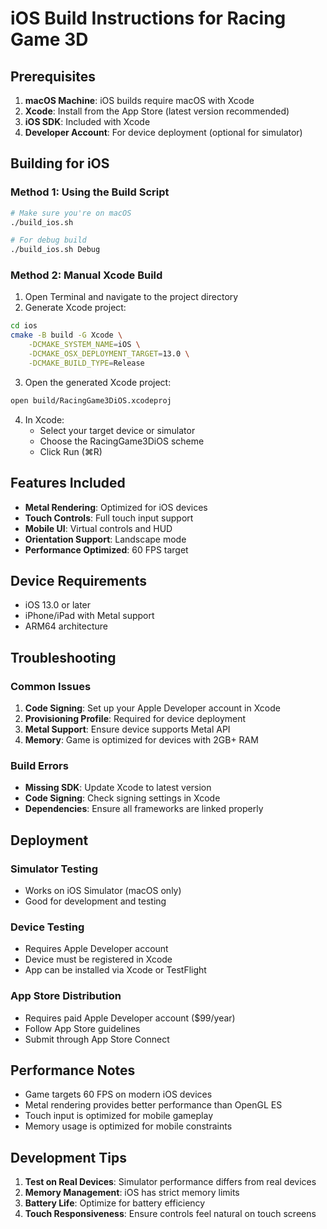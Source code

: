 # iOS Build Instructions for Racing Game 3D

## Prerequisites

1. **macOS Machine**: iOS builds require macOS with Xcode
2. **Xcode**: Install from the App Store (latest version recommended)
3. **iOS SDK**: Included with Xcode
4. **Developer Account**: For device deployment (optional for simulator)

## Building for iOS

### Method 1: Using the Build Script

```bash
# Make sure you're on macOS
./build_ios.sh

# For debug build
./build_ios.sh Debug
```

### Method 2: Manual Xcode Build

1. Open Terminal and navigate to the project directory
2. Generate Xcode project:
```bash
cd ios
cmake -B build -G Xcode \
    -DCMAKE_SYSTEM_NAME=iOS \
    -DCMAKE_OSX_DEPLOYMENT_TARGET=13.0 \
    -DCMAKE_BUILD_TYPE=Release
```

3. Open the generated Xcode project:
```bash
open build/RacingGame3DiOS.xcodeproj
```

4. In Xcode:
   - Select your target device or simulator
   - Choose the RacingGame3DiOS scheme
   - Click Run (⌘R)

## Features Included

- **Metal Rendering**: Optimized for iOS devices
- **Touch Controls**: Full touch input support
- **Mobile UI**: Virtual controls and HUD
- **Orientation Support**: Landscape mode
- **Performance Optimized**: 60 FPS target

## Device Requirements

- iOS 13.0 or later
- iPhone/iPad with Metal support
- ARM64 architecture

## Troubleshooting

### Common Issues

1. **Code Signing**: Set up your Apple Developer account in Xcode
2. **Provisioning Profile**: Required for device deployment
3. **Metal Support**: Ensure device supports Metal API
4. **Memory**: Game is optimized for devices with 2GB+ RAM

### Build Errors

- **Missing SDK**: Update Xcode to latest version
- **Code Signing**: Check signing settings in Xcode
- **Dependencies**: Ensure all frameworks are linked properly

## Deployment

### Simulator Testing
- Works on iOS Simulator (macOS only)
- Good for development and testing

### Device Testing
- Requires Apple Developer account
- Device must be registered in Xcode
- App can be installed via Xcode or TestFlight

### App Store Distribution
- Requires paid Apple Developer account ($99/year)
- Follow App Store guidelines
- Submit through App Store Connect

## Performance Notes

- Game targets 60 FPS on modern iOS devices
- Metal rendering provides better performance than OpenGL ES
- Touch input is optimized for mobile gameplay
- Memory usage is optimized for mobile constraints

## Development Tips

1. **Test on Real Devices**: Simulator performance differs from real devices
2. **Memory Management**: iOS has strict memory limits
3. **Battery Life**: Optimize for battery efficiency
4. **Touch Responsiveness**: Ensure controls feel natural on touch screens